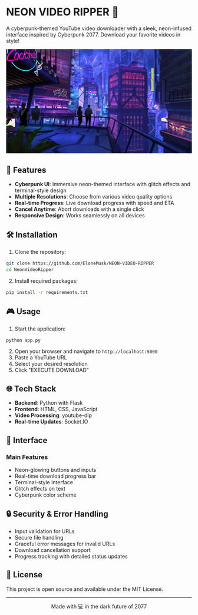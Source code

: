 # NEON VIDEO RIPPER 🌟

A cyberpunk-themed YouTube video downloader with a sleek, neon-infused interface inspired by Cyberpunk 2077. Download your favorite videos in style!

![Cyberpunk Theme](static/images/cyberpunk-bg.jpg)

## 🚀 Features

- **Cyberpunk UI**: Immersive neon-themed interface with glitch effects and terminal-style design
- **Multiple Resolutions**: Choose from various video quality options
- **Real-time Progress**: Live download progress with speed and ETA
- **Cancel Anytime**: Abort downloads with a single click
- **Responsive Design**: Works seamlessly on all devices

## 🛠️ Installation

1. Clone the repository:
```bash
git clone https://github.com/EloneMusk/NEON-VIDEO-RIPPER
cd NeonVideoRipper
```

2. Install required packages:
```bash
pip install -r requirements.txt
```

## 🎮 Usage

1. Start the application:
```bash
python app.py
```

2. Open your browser and navigate to `http://localhost:5000`
3. Paste a YouTube URL
4. Select your desired resolution
5. Click "EXECUTE DOWNLOAD"

## 🌐 Tech Stack

- **Backend**: Python with Flask
- **Frontend**: HTML, CSS, JavaScript
- **Video Processing**: youtube-dlp
- **Real-time Updates**: Socket.IO

## 🎨 Interface

### Main Features
- Neon-glowing buttons and inputs
- Real-time download progress bar
- Terminal-style interface
- Glitch effects on text
- Cyberpunk color scheme

## 🔒 Security & Error Handling

- Input validation for URLs
- Secure file handling
- Graceful error messages for invalid URLs
- Download cancellation support
- Progress tracking with detailed status updates

## 📝 License

This project is open source and available under the MIT License.

---

<p align="center">Made with 💻 in the dark future of 2077</p>
